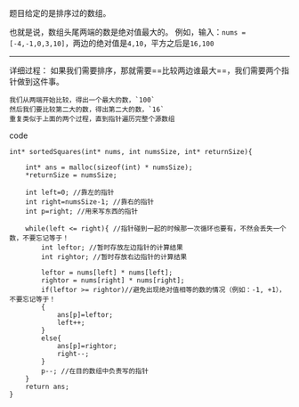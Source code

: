 题目给定的是排序过的数组。

也就是说，数组头尾两端的数是绝对值最大的。
例如，输入：`nums = [-4,-1,0,3,10]`，两边的绝对值是`4,10`，平方之后是`16,100`

---

详细过程：
	如果我们需要排序，那就需要==比较两边谁最大==，我们需要两个指针做到这件事。

	我们从两端开始比较，得出一个最大的数，`100`
	然后我们要比较第二大的数，得出第二大的数，`16`
	重复类似于上面的两个过程，直到指针遍历完整个源数组

code
```
int* sortedSquares(int* nums, int numsSize, int* returnSize){

    int* ans = malloc(sizeof(int) * numsSize); 
    *returnSize = numsSize; 
    
    int left=0; //靠左的指针
    int right=numsSize-1; //靠右的指针
    int p=right; //用来写东西的指针
    
    while(left <= right){ //指针碰到一起的时候那一次循环也要有，不然会丢失一个数，不要忘记等于！
        int leftor; //暂时存放左边指针的计算结果
        int rightor; //暂时存放右边指针的计算结果
            
        leftor = nums[left] * nums[left];
        rightor = nums[right] * nums[right];
        if(leftor >= rightor)//避免出现绝对值相等的数的情况（例如：-1, +1），不要忘记等于！
        { 
            ans[p]=leftor;
            left++; 
        }
        else{
            ans[p]=rightor;
            right--;
        }
        p--; //在目的数组中负责写的指针
    }
    return ans;
}
```
